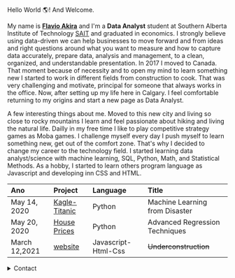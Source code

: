Hello World :earth_americas:! And Welcome.

My name is [**Flavio Akira**](https://www.linkedin.com/in/flavio-akira/?locale=en_US) and I'm a **Data Analyst** student at Southern Alberta Institute of Technology [SAIT](https://www.sait.ca/programs-and-courses/certificates/data-analytics-part-time) and graduated in economics. I strongly believe using data-driven we can help businesses to move forward and from ideas and right questions around what you want to measure and how to capture data accurately, prepare data, analysis and management, to a clean, organized, and understandable presentation. In 2017 I moved to Canada. That moment because of necessity and to open my mind to learn something new I started to work in different fields from construction to cook. That was very challenging and motivate, principal for someone that always works in the office. Now, after setting up my life here in Calgary. I feel comfortable returning to my origins and start a new page as Data Analyst.  

A few interesting things about me. Moved to this new city and living so close to rocky mountains I learn and feel passionate about hiking and living the natural life. Dailly in my free time I like to play competitive strategy games as Moba games. I challenge myself every day I push myself to learn something new, get out of the comfort zone. That's why I decided to change my career to the technology field. I started learning data analyst/science with machine learning, SQL, Python, Math, and Statistical Methods. As a hobby, I started to learn others program language as Javascript and developing inn CSS and HTML.


Ano | Project | Language | Title
:--- | :--- | :--- | :---
May 14, 2020 | [Kagle- Titanic](https://github.com/flaakira/Kaggle/blob/master/Titanic.ipynb) | Python | Machine Learning from Disaster
May 20, 2020 | [House Prices](https://github.com/flaakira/Kaggle/blob/master/House_prices.ipynb) | Python | Advanced Regression Techniques
March 12,2021 | [website](https://github.com/flaakira/curso_html) | Javascript-Html-Css  | ~~Underconstruction~~




<details>
  <summary>Contact</summary>
  I’m currently applying to jobs in Data Analyst, Business Analyst, Machine Learning, and Data Sciences. If you are looking for a hardworking team member, look no further!
  
  
  I’m currently data analyst student

💼  How to reach me: [Linkedin](https://www.linkedin.com/in/flavio-akira/?locale=en_US)

📸  Instagram: [@flaakira](https://www.instagram.com/flaakira/)

📁 Facebook: [Flavio Akira](https://www.facebook.com/flavioakira.tikaishi)


:octocat:[Github - projects](https://github.com/flaakira?tab=repositories)


